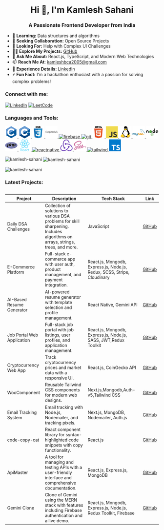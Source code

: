 <h1 align="center">Hi 👋, I'm Kamlesh Sahani</h1>
<h3 align="center">A Passionate Frontend Developer from India</h3>

- 🌱 **Learning:** Data structures and algorithms
- 👯 **Seeking Collaboration:** Open Source Projects
- 🤝 **Looking For:** Help with Complex UI Challenges
- 👨‍💻 **Explore My Projects:** [GitHub](https://github.com/kamlesh-Sahani)
- 💬 **Ask Me About:** React.js, TypeScript, and Modern Web Technologies
- 📫 **Reach Me At:** kamleshbca2005@gmail.com
- 📄 **Experience Details:** [LinkedIn](https://www.linkedin.com/in/kamlesh-sahani-692ab7247)
- ⚡ **Fun Fact:** I’m a hackathon enthusiast with a passion for solving complex problems!

<h3 align="left">Connect with me:</h3>
<p align="left">
  <a href="https://www.linkedin.com/in/kamlesh-sahani-692ab7247" target="_blank"><img align="center" src="https://raw.githubusercontent.com/rahuldkjain/github-profile-readme-generator/master/src/images/icons/Social/linked-in-alt.svg" alt="LinkedIn" height="30" width="40" /></a>
  <a href="https://leetcode.com/u/kamlesh_dev" target="_blank"><img align="center" src="https://raw.githubusercontent.com/rahuldkjain/github-profile-readme-generator/master/src/images/icons/Social/leet-code.svg" alt="LeetCode" height="30" width="40" /></a>
</p>

<h3 align="left">Languages and Tools:</h3>
<p align="left"> <a href="https://www.cprogramming.com/" target="_blank" rel="noreferrer"> <img src="https://raw.githubusercontent.com/devicons/devicon/master/icons/c/c-original.svg" alt="c" width="40" height="40"/> </a> <a href="https://www.w3schools.com/cpp/" target="_blank" rel="noreferrer"> <img src="https://raw.githubusercontent.com/devicons/devicon/master/icons/cplusplus/cplusplus-original.svg" alt="cplusplus" width="40" height="40"/> </a> <a href="https://www.w3schools.com/css/" target="_blank" rel="noreferrer"> <img src="https://raw.githubusercontent.com/devicons/devicon/master/icons/css3/css3-original-wordmark.svg" alt="css3" width="40" height="40"/> </a> <a href="https://expressjs.com" target="_blank" rel="noreferrer"> <img src="https://raw.githubusercontent.com/devicons/devicon/master/icons/express/express-original-wordmark.svg" alt="express" width="40" height="40"/> </a> <a href="https://firebase.google.com/" target="_blank" rel="noreferrer"> <img src="https://www.vectorlogo.zone/logos/firebase/firebase-icon.svg" alt="firebase" width="40" height="40"/> </a> <a href="https://git-scm.com/" target="_blank" rel="noreferrer"> <img src="https://www.vectorlogo.zone/logos/git-scm/git-scm-icon.svg" alt="git" width="40" height="40"/> </a> <a href="https://www.w3.org/html/" target="_blank" rel="noreferrer"> <img src="https://raw.githubusercontent.com/devicons/devicon/master/icons/html5/html5-original-wordmark.svg" alt="html5" width="40" height="40"/> </a> <a href="https://developer.mozilla.org/en-US/docs/Web/JavaScript" target="_blank" rel="noreferrer"> <img src="https://raw.githubusercontent.com/devicons/devicon/master/icons/javascript/javascript-original.svg" alt="javascript" width="40" height="40"/> </a> <a href="https://www.linux.org/" target="_blank" rel="noreferrer"> <img src="https://raw.githubusercontent.com/devicons/devicon/master/icons/linux/linux-original.svg" alt="linux" width="40" height="40"/> </a> <a href="https://www.mysql.com/" target="_blank" rel="noreferrer"> <img src="https://raw.githubusercontent.com/devicons/devicon/master/icons/mysql/mysql-original-wordmark.svg" alt="mysql" width="40" height="40"/> </a> <a href="https://nodejs.org" target="_blank" rel="noreferrer"> <img src="https://raw.githubusercontent.com/devicons/devicon/master/icons/nodejs/nodejs-original-wordmark.svg" alt="nodejs" width="40" height="40"/> </a> <a href="https://www.php.net" target="_blank" rel="noreferrer"> <img src="https://raw.githubusercontent.com/devicons/devicon/master/icons/php/php-original.svg" alt="php" width="40" height="40"/> </a> <a href="https://reactjs.org/" target="_blank" rel="noreferrer"> <img src="https://raw.githubusercontent.com/devicons/devicon/master/icons/react/react-original-wordmark.svg" alt="react" width="40" height="40"/> </a> <a href="https://reactnative.dev/" target="_blank" rel="noreferrer"> <img src="https://reactnative.dev/img/header_logo.svg" alt="reactnative" width="40" height="40"/> </a> <a href="https://redux.js.org" target="_blank" rel="noreferrer"> <img src="https://raw.githubusercontent.com/devicons/devicon/master/icons/redux/redux-original.svg" alt="redux" width="40" height="40"/> </a> <a href="https://sass-lang.com" target="_blank" rel="noreferrer"> <img src="https://raw.githubusercontent.com/devicons/devicon/master/icons/sass/sass-original.svg" alt="sass" width="40" height="40"/> </a> <a href="https://tailwindcss.com/" target="_blank" rel="noreferrer"> <img src="https://www.vectorlogo.zone/logos/tailwindcss/tailwindcss-icon.svg" alt="tailwind" width="40" height="40"/> </a> <a href="https://www.typescriptlang.org/" target="_blank" rel="noreferrer"> <img src="https://raw.githubusercontent.com/devicons/devicon/master/icons/typescript/typescript-original.svg" alt="typescript" width="40" height="40"/> </a> </p>

<p><img align="left" src="https://github-readme-stats.vercel.app/api/top-langs?username=kamlesh-sahani&show_icons=true&locale=en&layout=compact" alt="kamlesh-sahani" /></p>

<p>&nbsp;<img align="center" src="https://github-readme-stats.vercel.app/api?username=kamlesh-sahani&show_icons=true&locale=en" alt="kamlesh-sahani" /></p>

<p><img align="center" src="https://github-readme-streak-stats.herokuapp.com/?user=kamlesh-sahani&" alt="kamlesh-sahani" /></p>


<h3 align="left">Latest Projects:</h3>
<table align="left">
  <thead>
    <tr>
      <th>Project</th>
      <th>Description</th>
      <th>Tech Stack</th>
      <th>Link</th>
    </tr>
  </thead>
  <tbody>
     <tr>
      <td>Daily DSA Challenges</td>
      <td>Collection of solutions to various DSA problems for skill sharpening. Includes algorithms on arrays, strings, trees, and more.</td>
      <td>JavaScript</td>
      <td><a href="https://github.com/kamlesh-Sahani/Daily-DSA-Challenges">GitHub</a></td>
    </tr>
    <tr>
      <td>E-Commerce Platform</td>
      <td>Full-stack e-commerce app with user auth, product management, and payment integration.</td>
      <td>React.js, Mongodb, Express.js, Node.js, Redux, SCSS, Stripe, Cloudinary</td>
      <td><a href="https://github.com/kamlesh-Sahani/E-Commerce-Platform">GitHub</a></td>
    </tr>
    <tr>
      <td>AI-Based Resume Generator</td>
      <td>AI-powered resume generator with template selection and profile management.</td>
      <td>React Native, Gemini API</td>
      <td><a href="https://github.com/kamlesh-Sahani/AI-Based-Resume-Generator">GitHub</a></td>
    </tr>
    <tr>
      <td>Job Portal Web Application</td>
      <td>Full-stack job portal with job listings, user profiles, and application management.</td>
      <td>React.js, Mongodb, Express.js, Node.js, SASS, JWT,Redux Toolkit</td>
      <td><a href="https://github.com/kamlesh-Sahani/Job-Portal">GitHub</a></td>
    </tr>
    <tr>
      <td>Cryptocurrency Web App</td>
      <td>Track cryptocurrency prices and market data with a responsive UI.</td>
      <td>React.js, CoinGecko API</td>
      <td><a href="https://github.com/kamlesh-Sahani/Cryptocurrency-Web-App">GitHub</a></td>
    </tr>
    <tr>
      <td>WooComponent</td>
      <td>Reusable Tailwind CSS components for modern web designs.</td>
      <td>Next.js,Mongodb,Auth-v5,Tailwind CSS</td>
      <td><a href="https://github.com/kamlesh-Sahani/WooComponent">GitHub</a></td>
    </tr>
    <tr>
      <td>Email Tracking System</td>
      <td>Email tracking with Node.js, Nodemailer, and tracking pixels.</td>
      <td>Next.js, MongoDB, Nodemailer, Auth.js</td>
      <td><a href="https://github.com/kamlesh-Sahani/Email-Tracking-System">GitHub</a></td>
    </tr>
    <tr>
      <td>code-copy-cat</td>
      <td>React component library for syntax-highlighted code snippets with copy functionality.</td>
      <td>React.js</td>
      <td><a href="https://github.com/kamlesh-Sahani/code-copy-cat">GitHub</a></td>
    </tr>
    <tr>
      <td>ApiMaster</td>
      <td>A tool for managing and testing APIs with a user-friendly interface and comprehensive documentation.</td>
      <td>React.js, Express.js, MongoDB</td>
      <td><a href="https://github.com/kamlesh-Sahani/ApiMaster">GitHub</a></td>
    </tr>
    <tr>
      <td>Gemini Clone</td>
      <td>Clone of Gemini using the MERN stack with features including Firebase authentication and a live demo.</td>
      <td>React.js, Mongodb, Express.js, Node.js, Redux Toolkit, Firebase</td>
      <td><a href="https://github.com/kamlesh-Sahani/Gemini_Clone_MERN_TYPESCRIPT">GitHub</a></td>
    </tr>
  </tbody>
</table>

